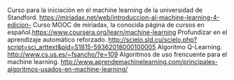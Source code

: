 Curso para la iniciación en el machine learning de la universidad de Standford. https://miriadax.net/web/introduccion-al-machine-learning-4-edicion-
Curso MOOC de miriadax, la conocida página de cursos en español.https://www.coursera.org/learn/machine-learning
Profundizar en el aprendizaje automático reforzado. http://scielo.sld.cu/scielo.php?script=sci_arttext&pid=S1815-59362018000100005
Algoritmo Q-Learning. http://www.cs.us.es/~fsancho/?e=109 
Algoritmos de uso frencuente para el machine learning. http://www.aprendemachinelearning.com/principales-algoritmos-usados-en-machine-learning/ 
